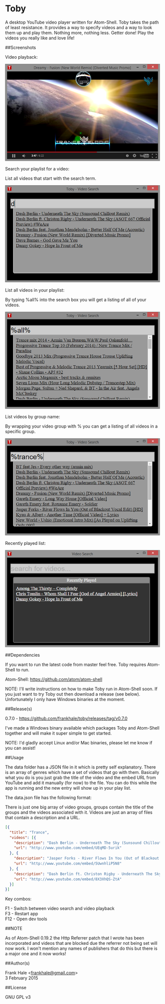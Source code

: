 Toby
====

A desktop YouTube video player written for Atom-Shell. Toby takes the path of 
least resistance. It provides a way to specify videos and a way to look them up 
and play them. Nothing more, nothing less. Getter done! Play the videos you 
really like and love life!

##Screenshots

Video playback:

<img src="screenshots/toby-video-playback.png" alt="Video Playback"/>

Search your playlist for a video:

List all videos that start with the search term.

<img src="screenshots/toby-video-search.png" alt="Video Selection"/>

List all videos in your playlist:

By typing %all% into the search box you will get a listing of all of your
videos.

<img src="screenshots/toby-video-search-all.png" alt="Video Selection - List All"/>

List videos by group name:

By wrapping your video group with % you can get a listing of all videos in a
specific group.

<img src="screenshots/toby-video-search-by-group.png" alt="Video Selection - List By Group"/>

Recently played list:

<img src="screenshots/toby-recently-played.png" alt="Recently Played List"/>

##Dependencies

If you want to run the latest code from master feel free. Toby requires
Atom-Shell to run.

Atom-Shell: https://github.com/atom/atom-shell

NOTE: I'll write instructions on how to make Toby run in Atom-Shell soon. If 
you just want to try Toby out then download a release (see below). 
Unfortunately I only have Windows binaries at the moment.

##Release(s)

0.7.0 - https://github.com/frankhale/toby/releases/tag/v0.7.0

I've made a Windows binary available which packages Toby and Atom-Shell 
together and will make it super simple to get started.

NOTE: I'd gladly accept Linux and/or Mac binaries, please let me know if you 
can assist!

##Usage

The data folder has a JSON file in it which is pretty self explanatory. There 
is an array of genres which have a set of videos that go with them. Basically 
what you do is you just grab the title of the video and the embed URL from 
YouTube and add it manually (for now) to the file. You can do this while the 
app is running and the new entry will show up in your play list.

The data.json file has the following format:

There is just one big array of video groups, groups contain the title of the 
groups and the videos associated with it. Videos are just an array of files 
that contain a description and a URL.

```json
[{  
  "title": "Trance",
  "videos": [{
    "description": "Dash Berlin - Underneath The Sky (Sunsound Chillout Remix)",
    "url": "http://www.youtube.com/embed/UEqMD-5urik"
  }, {
    "description": "Jasper Forks - River Flows In You (Out of Blackout Vocal Edit) [HD]",
    "url": "http://www.youtube.com/embed/5UwnhliP5N8"
  }, {
    "description": "Dash Berlin ft. Christon Rigby - Underneath The Sky (ASOT 667 Official Preview) #WeAre",
    "url": "http://www.youtube.com/embed/8X3XhQS-ZtA"
  }]
}]
```

Key combos:

F1 - Switch between video search and video playback  
F3 - Restart app  
F12 - Open dev tools

##NOTE

As of Atom-Shell 0.19.2 the Http Referrer patch that I wrote has been 
incorporated and videos that are blocked due the referrer not being set will 
now work. I won't mention any names of publishers that do this but there is a 
major one and it now works!

##Author(s)

Frank Hale &lt;frankhale@gmail.com&gt;  
3 February 2015

##License

GNU GPL v3
